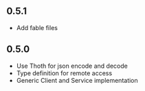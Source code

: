 ## 0.5.1
* Add fable files

## 0.5.0
* Use Thoth for json encode and decode
* Type definition for remote access
* Generic Client and Service implementation
